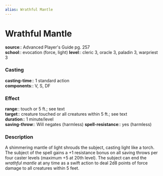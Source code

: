 ```yaml
---
alias: Wrathful Mantle
---
```


# Wrathful Mantle 

**source**:: Advanced Player's Guide pg. 257  
**school**:: evocation (force, light)
**level**:: cleric 3, oracle 3, paladin 3, warpriest 3

### Casting 

**casting-time**:: 1 standard action  
**components**:: V, S, DF

### Effect 

**range**:: touch or 5 ft.; see text  
**target**:: creature touched or all creatures within 5 ft.; see text  
**duration**:: 1 minute/level  
**saving-throw**:: Will negates (harmless)
**spell-resistance**:: yes (harmless)

### Description 

A shimmering mantle of light shrouds the subject, casting light like a torch. The subject of the spell gains a +1 resistance bonus on all saving throws per four caster levels (maximum +5 at 20th level). The subject can end the *wrathful mantle* at any time as a swift action to deal 2d8 points of force damage to all creatures within 5 feet.
